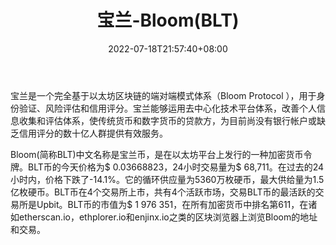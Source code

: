 ﻿---
weight: 
title: "宝兰-Bloom(BLT)"
description: "宝兰是一个完全基于以太坊区块链的端对端模式体系（Bloom Protocol ），用于身份验证、风险评估和信用评分"
date: 2022-07-18T21:57:40+08:00
lastmod: 2022-07-18T16:45:40+08:00
draft: false
authors: ["qianxun"]
featuredImage: "baolan-bloomblt.webp"
link: "https://www.heqi.cn/34075.html"
tags: ["数字代币","宝兰-Bloom(BLT)"]
categories: ["navigation"]
navigation: ["数字代币"]
lightgallery: true
toc: true
pinned: false
recommend: false
recommend1: false
---
宝兰是一个完全基于以太坊区块链的端对端模式体系（Bloom Protocol ），用于身份验证、风险评估和信用评分。宝兰能够运用去中心化技术平台体系，改善个人信息收集和评估体系，使传统货币和数字货币的贷款方，为目前尚没有银行帐户或缺乏信用评分的数十亿人群提供有效服务。

Bloom(简称BLT)中文名称是宝兰币，是在以太坊平台上发行的一种加密货币令牌。BLT币的今天价格为$ 0.03668823，24小时交易量为$ 68,711。在过去的24小时内，价格下跌了-14.1%。它的循环供应量为5360万枚硬币，最大供给量为1.5亿枚硬币。BLT币在4个交易所上市，共有4个活跃市场，交易BLT币的最活跃的交易所是Upbit。BLT币的市值为$ 1 976 351，在所有加密货币中排名第611，在诸如etherscan.io，ethplorer.io和enjinx.io之类的区块浏览器上浏览Bloom的地址和交易。